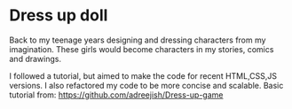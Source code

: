 # Dress up doll

Back to my teenage years designing and dressing characters from my imagination. These girls would become characters in my stories, comics and drawings.



I followed a tutorial, but aimed to make the code for recent HTML,CSS,JS versions. 
I also refactored my code to be more concise and scalable.
Basic tutorial from:
https://github.com/adreejish/Dress-up-game
